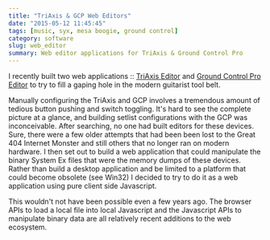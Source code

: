 ```yaml
---
title: "TriAxis & GCP Web Editors"
date: "2015-05-12 11:45:45"
tags: [music, syx, mesa boogie, ground control]
category: software
slug: web_editor
summary: Web editor applications for TriAxis & Ground Control Pro
---
```


I recently built two web applications :: [TriAxis
Editor](http://triaxiseditor.com) and [Ground Control Pro
Editor](http://gcproeditor.com) to try to fill a gaping hole in the modern
guitarist tool belt.

Manually configuring the TriAxis and GCP involves a tremendous amount of tedious
button pushing and switch toggling. It's hard to see the complete picture at a
glance, and building setlist configurations with the GCP was inconceivable.
After searching, no one had built editors for these devices. Sure, there were a
few older attempts that had been been lost to the Great 404 Internet Monster and
still others that no longer ran on modern hardware. I then set out to build a
web application that could manipulate the binary System Ex files that were the
memory dumps of these devices. Rather than build a desktop application and be
limited to a platform that could become obsolete (see Win32) I decided to try to
do it as a web application using pure client side Javascript.

This wouldn't not have been possible even a few years ago. The browser APIs to
load a local file into local Javascript and the Javascript APIs to manipulate
binary data are all relatively recent additions to the web ecosystem.

